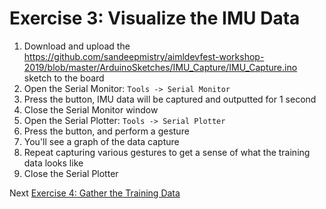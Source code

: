 # Exercise 3: Visualize the IMU Data

1. Download and upload the https://github.com/sandeepmistry/aimldevfest-workshop-2019/blob/master/ArduinoSketches/IMU_Capture/IMU_Capture.ino sketch to the board
1. Open the Serial Monitor: `Tools -> Serial Monitor`
1. Press the button, IMU data will be captured and outputted for 1 second
1. Close the Serial Monitor window
1. Open the Serial Plotter: `Tools -> Serial Plotter`
1. Press the button, and perform a gesture
1. You'll see a graph of the data capture
1. Repeat capturing various gestures to get a sense of what the training data looks like
1. Close the Serial Plotter

Next [Exercise 4: Gather the Training Data](exercise4.md)


